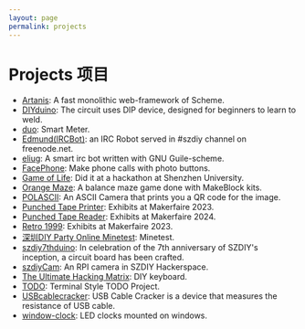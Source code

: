 ```yaml
---
layout: page
permalink: projects
---
```


# Projects 项目

* [Artanis](https://www.gnu.org/software/artanis/): A fast monolithic web-framework of Scheme.
* [DIYduino](https://github.com/szdiy/DIYduino): The circuit uses DIP device, designed for beginners to learn to weld.
* [duo](https://sites.google.com/site/atommann2/szdiy-projects/project-duo?authuser=0): Smart Meter.
* [Edmund(IRCBot)](https://groups.google.com/g/szdiy/c/xQJAhS14c5I): an IRC Robot served in #szdiy channel on freenode.net.
* [eliug](https://github.com/szdiy/eliug): A smart irc bot written with GNU Guile-scheme.
* [FacePhone](https://groups.google.com/g/szdiy/c/U5vj32C4Vw0/): Make phone calls with photo buttons.
* [Game of Life](https://sites.google.com/site/atommann2/szdiy-projects/game-of-life?authuser=0): Did it at a hackathon at Shenzhen University.
* [Orange Maze](https://github.com/szdiy/orange-maze): A balance maze game done with MakeBlock kits.
* [POLASCII](https://github.com/szdiy/polascii): An ASCII Camera that prints you a QR code for the image.
* [Punched Tape Printer](https://groups.google.com/g/szdiy/c/e9RQLofUMH0): Exhibits at Makerfaire 2023.
* [Punched Tape Reader](https://github.com/szdiy/punch-tape-reader): Exhibits at Makerfaire 2024.
* [Retro 1999](https://groups.google.com/g/szdiy/c/e9RQLofUMH0): Exhibits at Makerfaire 2023.
* [深圳DIY Party Online Minetest](https://groups.google.com/g/szdiy/c/ruDcrQbFxks): Minetest.
* [szdiy7thduino](https://sites.google.com/site/atommann2/szdiy-projects/szdiy7thduino?authuser=0): In celebration of the 7th anniversary of SZDIY's inception, a circuit board has been crafted.
* [szdiyCam](https://github.com/szdiy/szdiyCam): An RPI camera in SZDIY Hackerspace.
* [The Ultimate Hacking Matrix](https://groups.google.com/g/szdiy/c/Dh-xHqzdOTE): DIY keyboard.
* [TODO](https://groups.google.com/g/szdiy/c/VhhY53n2LFQ): Terminal Style TODO Project.
* [USBcablecracker](https://github.com/szdiy/USBcablecracker): USB Cable Cracker is a device that measures the resistance of USB cable.
* [window-clock](https://github.com/szdiy/window-clock): LED clocks mounted on windows.	
